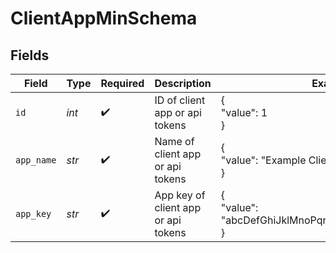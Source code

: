 # ClientAppMinSchema


## Fields

| Field                                               | Type                                                | Required                                            | Description                                         | Example                                             |
| --------------------------------------------------- | --------------------------------------------------- | --------------------------------------------------- | --------------------------------------------------- | --------------------------------------------------- |
| `id`                                                | *int*                                               | :heavy_check_mark:                                  | ID of client app or api tokens                      | {<br/>"value": 1<br/>}                              |
| `app_name`                                          | *str*                                               | :heavy_check_mark:                                  | Name of client app or api tokens                    | {<br/>"value": "Example Client App Name"<br/>}      |
| `app_key`                                           | *str*                                               | :heavy_check_mark:                                  | App key of client app or api tokens                 | {<br/>"value": "abcDefGhiJklMnoPqrStuVwxYz1234567890"<br/>} |